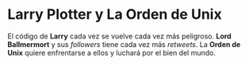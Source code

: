 # Larry Plotter y La Orden de Unix

El código de **Larry** cada vez se vuelve cada vez más peligroso.
**Lord Ballmermort** y sus *followers* tiene cada vez más *retweets*.
La **Orden de Unix** quiere enfrentarse a ellos y luchará por el bien del mundo.

